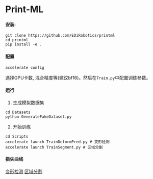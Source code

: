 # Print-ML

#### 安装: 
```
git clone https://github.com/EDiRobotics/printml
cd printml
pip install -e .
```
#### 配置
```
accelerate config
```
选择GPU卡数, 混合精度等(建议bf16)。然后在`Train.py`中配置训练参数。

#### 运行
1. 生成模拟数据集
```
cd Datasets
python GenerateFakeDataset.py
```
2. 开始训练
```
cd Scripts
accelerate launch TrainDeformPred.py # 变形检测
accelerate launch TrainSegment.py # 区域分割
```

#### 损失曲线
[变形检测](https://wandb.ai/lizh9785/PrintML/runs/7145xw6q)
[区域分割](https://wandb.ai/lizh9785/PrintML/runs/jbimm1vy)

